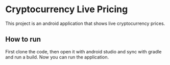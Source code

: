 # Cryptocurrency Live Pricing

This project is an android application that shows live cryptocurrency prices.

## How to run

First clone the code, then open it with android studio and sync with gradle and run a build. Now you can run the application.

